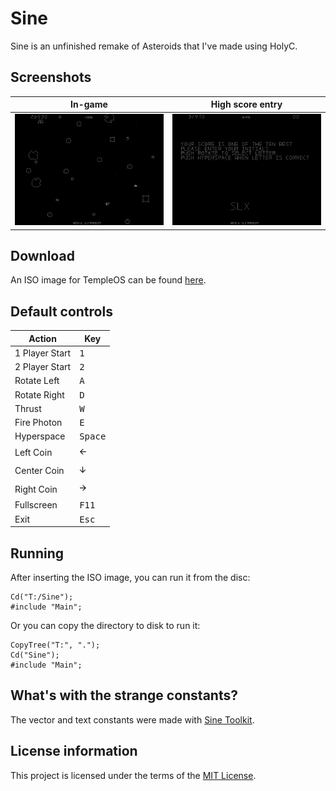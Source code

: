 # Sine

Sine is an unfinished remake of Asteroids that I've made using HolyC.

## Screenshots

| In-game                                                | High score entry                                                                                |
|--------------------------------------------------------|-------------------------------------------------------------------------------------------------|
| ![Firing at some Asteroids in Sine](Media/In-game.png) | ![Entering initials on the high score screen after beating a score](Media/High-score-entry.png) |

## Download

An ISO image for TempleOS can be found [here](https://github.com/slx7R4GDZM/Sine/releases).

## Default controls

| Action         | Key              |
|----------------|------------------|
| 1 Player Start | <kbd>1</kbd>     |
| 2 Player Start | <kbd>2</kbd>     |
| Rotate Left    | <kbd>A</kbd>     |
| Rotate Right   | <kbd>D</kbd>     |
| Thrust         | <kbd>W</kbd>     |
| Fire Photon    | <kbd>E</kbd>     |
| Hyperspace     | <kbd>Space</kbd> |
| Left Coin      | <kbd>🡨</kbd>     |
| Center Coin    | <kbd>🡫</kbd>     |
| Right Coin     | <kbd>🡪</kbd>     |
| Fullscreen     | <kbd>F11</kbd>   |
| Exit           | <kbd>Esc</kbd>   |

## Running

After inserting the ISO image, you can run it from the disc:

    Cd("T:/Sine");
    #include "Main";

Or you can copy the directory to disk to run it:

    CopyTree("T:", ".");
    Cd("Sine");
    #include "Main";

## What's with the strange constants?

The vector and text constants were made with [Sine Toolkit](https://github.com/slx7R4GDZM/Sine-Toolkit).

## License information

This project is licensed under the terms of the [MIT License](License.TXT).

